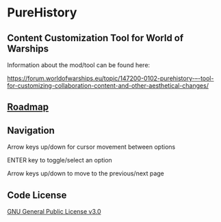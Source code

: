# PureHistory
## Content Customization Tool for World of Warships

Information about the mod/tool can be found here:

https://forum.worldofwarships.eu/topic/147200-0102-purehistory-–-tool-for-customizing-collaboration-content-and-other-aesthetical-changes/

## [Roadmap](https://github.com/eineboek/PureHistory/blob/master/ROADMAP.md)

## Navigation
Arrow keys up/down for cursor movement between options

ENTER key to toggle/select an option

Arrow keys up/down to move to the previous/next page

## Code License
[GNU General Public License v3.0](https://github.com/eineboek/PureHistory/blob/master/LICENSE)

